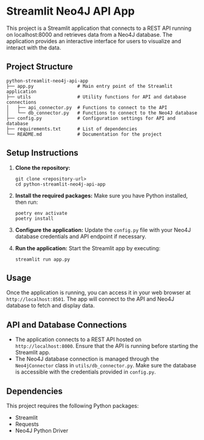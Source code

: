 # Streamlit Neo4J API App

This project is a Streamlit application that connects to a REST API running on localhost:8000 and retrieves data from a Neo4J database. The application provides an interactive interface for users to visualize and interact with the data.

## Project Structure

```
python-streamlit-neo4j-api-app
├── app.py                # Main entry point of the Streamlit application
├── utils                 # Utility functions for API and database connections
│   ├── api_connector.py  # Functions to connect to the API
│   └── db_connector.py   # Functions to connect to the Neo4J database
├── config.py             # Configuration settings for API and database
├── requirements.txt      # List of dependencies
└── README.md             # Documentation for the project
```

## Setup Instructions

1. **Clone the repository:**
   ```
   git clone <repository-url>
   cd python-streamlit-neo4j-api-app
   ```

2. **Install the required packages:**
   Make sure you have Python installed, then run:
   ```
   poetry env activate
   poetry install
   ```

3. **Configure the application:**
   Update the `config.py` file with your Neo4J database credentials and API endpoint if necessary.

4. **Run the application:**
   Start the Streamlit app by executing:
   ```
   streamlit run app.py
   ```

## Usage

Once the application is running, you can access it in your web browser at `http://localhost:8501`. The app will connect to the API and Neo4J database to fetch and display data.

## API and Database Connections

- The application connects to a REST API hosted on `http://localhost:8000`. Ensure that the API is running before starting the Streamlit app.
- The Neo4J database connection is managed through the `Neo4jConnector` class in `utils/db_connector.py`. Make sure the database is accessible with the credentials provided in `config.py`.

## Dependencies

This project requires the following Python packages:

- Streamlit
- Requests
- Neo4J Python Driver

